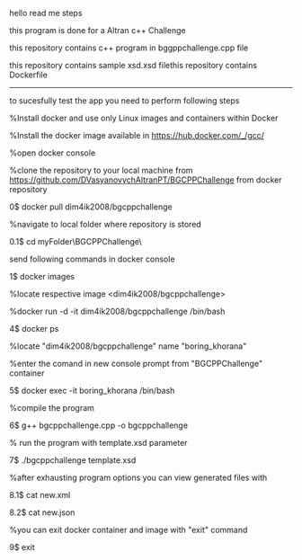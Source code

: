 hello read me steps

this program is done for a Altran c++ Challenge

this repository contains c++ program in bggppchallenge.cpp file

this repository contains sample xsd.xsd filethis repository contains Dockerfile

-------------------------------------------------------------------
to sucesfully test the app you need to perform following steps

%Install docker and use only Linux images and containers within Docker

%Install the docker image available in https://hub.docker.com/_/gcc/

%open docker console 

%clone the repository to your local machine from <https://github.com/DVasyanovychAltranPT/BGCPPChallenge> from docker repository

0$ docker pull dim4ik2008/bgcppchallenge

%navigate to local folder where repository is stored <BGCPPChallenge>

0.1$ cd myFolder\BGCPPChallenge\

send following commands in docker console

1$ docker images 

%locate respective image <dim4ik2008/bgcppchallenge>

%docker run -d -it dim4ik2008/bgcppchallenge /bin/bash

4$ docker ps

%locate "dim4ik2008/bgcppchallenge" name "boring_khorana"

%enter the comand in new console prompt from "BGCPPChallenge" container

5$ docker exec -it boring_khorana /bin/bash

%compile the program

6$ g++ bgcppchallenge.cpp -o bgcppchallenge

% run the program with template.xsd parameter

7$ ./bgcppchallenge template.xsd

%after exhausting program options you can view generated files with

8.1$ cat new.xml

8.2$ cat new.json

%you can exit docker container and image with "exit" command

9$ exit 
